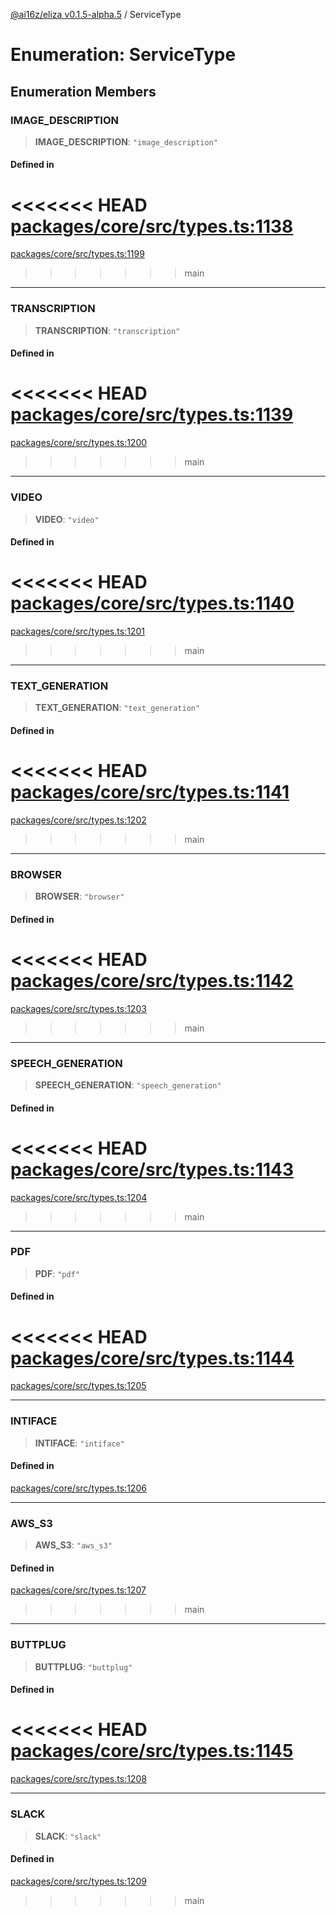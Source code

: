 [@ai16z/eliza v0.1.5-alpha.5](../index.md) / ServiceType

# Enumeration: ServiceType

## Enumeration Members

### IMAGE\_DESCRIPTION

> **IMAGE\_DESCRIPTION**: `"image_description"`

#### Defined in

<<<<<<< HEAD
[packages/core/src/types.ts:1138](https://github.com/konstantine25b/eliza/blob/main/packages/core/src/types.ts#L1138)
=======
[packages/core/src/types.ts:1199](https://github.com/ai16z/eliza/blob/main/packages/core/src/types.ts#L1199)
>>>>>>> main

***

### TRANSCRIPTION

> **TRANSCRIPTION**: `"transcription"`

#### Defined in

<<<<<<< HEAD
[packages/core/src/types.ts:1139](https://github.com/konstantine25b/eliza/blob/main/packages/core/src/types.ts#L1139)
=======
[packages/core/src/types.ts:1200](https://github.com/ai16z/eliza/blob/main/packages/core/src/types.ts#L1200)
>>>>>>> main

***

### VIDEO

> **VIDEO**: `"video"`

#### Defined in

<<<<<<< HEAD
[packages/core/src/types.ts:1140](https://github.com/konstantine25b/eliza/blob/main/packages/core/src/types.ts#L1140)
=======
[packages/core/src/types.ts:1201](https://github.com/ai16z/eliza/blob/main/packages/core/src/types.ts#L1201)
>>>>>>> main

***

### TEXT\_GENERATION

> **TEXT\_GENERATION**: `"text_generation"`

#### Defined in

<<<<<<< HEAD
[packages/core/src/types.ts:1141](https://github.com/konstantine25b/eliza/blob/main/packages/core/src/types.ts#L1141)
=======
[packages/core/src/types.ts:1202](https://github.com/ai16z/eliza/blob/main/packages/core/src/types.ts#L1202)
>>>>>>> main

***

### BROWSER

> **BROWSER**: `"browser"`

#### Defined in

<<<<<<< HEAD
[packages/core/src/types.ts:1142](https://github.com/konstantine25b/eliza/blob/main/packages/core/src/types.ts#L1142)
=======
[packages/core/src/types.ts:1203](https://github.com/ai16z/eliza/blob/main/packages/core/src/types.ts#L1203)
>>>>>>> main

***

### SPEECH\_GENERATION

> **SPEECH\_GENERATION**: `"speech_generation"`

#### Defined in

<<<<<<< HEAD
[packages/core/src/types.ts:1143](https://github.com/konstantine25b/eliza/blob/main/packages/core/src/types.ts#L1143)
=======
[packages/core/src/types.ts:1204](https://github.com/ai16z/eliza/blob/main/packages/core/src/types.ts#L1204)
>>>>>>> main

***

### PDF

> **PDF**: `"pdf"`

#### Defined in

<<<<<<< HEAD
[packages/core/src/types.ts:1144](https://github.com/konstantine25b/eliza/blob/main/packages/core/src/types.ts#L1144)
=======
[packages/core/src/types.ts:1205](https://github.com/ai16z/eliza/blob/main/packages/core/src/types.ts#L1205)

***

### INTIFACE

> **INTIFACE**: `"intiface"`

#### Defined in

[packages/core/src/types.ts:1206](https://github.com/ai16z/eliza/blob/main/packages/core/src/types.ts#L1206)

***

### AWS\_S3

> **AWS\_S3**: `"aws_s3"`

#### Defined in

[packages/core/src/types.ts:1207](https://github.com/ai16z/eliza/blob/main/packages/core/src/types.ts#L1207)
>>>>>>> main

***

### BUTTPLUG

> **BUTTPLUG**: `"buttplug"`

#### Defined in

<<<<<<< HEAD
[packages/core/src/types.ts:1145](https://github.com/konstantine25b/eliza/blob/main/packages/core/src/types.ts#L1145)
=======
[packages/core/src/types.ts:1208](https://github.com/ai16z/eliza/blob/main/packages/core/src/types.ts#L1208)

***

### SLACK

> **SLACK**: `"slack"`

#### Defined in

[packages/core/src/types.ts:1209](https://github.com/ai16z/eliza/blob/main/packages/core/src/types.ts#L1209)
>>>>>>> main
